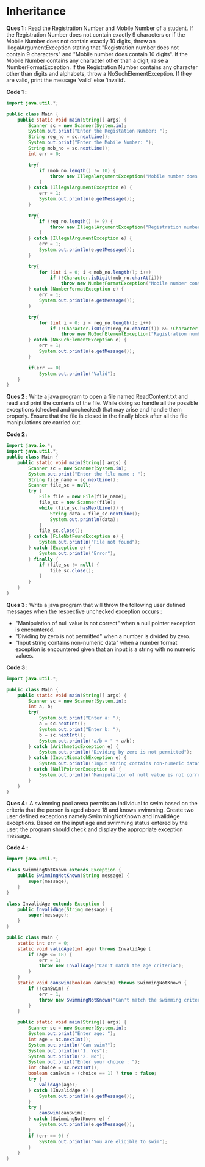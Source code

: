 # Inheritance

**Ques 1 :** Read the Registration Number and Mobile Number of a student. If the Registration Number does not contain exactly 9 characters or if the Mobile Number does not contain exactly 10 digits, throw an IllegalArgumentException stating that "Registration number does not contain 9 characters" and "Mobile number does contain 10 digits". If the Mobile Number contains any character other than a digit, raise a NumberFormatException. If the Registration Number contains any character other than digits and alphabets, throw a NoSuchElementException. If they are valid, print the message ‘valid’ else ‘invalid’.

**Code 1 :**

```java
import java.util.*;

public class Main {
    public static void main(String[] args) {
        Scanner sc = new Scanner(System.in);
        System.out.print("Enter the Registation Number: ");
        String reg_no = sc.nextLine();
        System.out.print("Enter the Mobile Number: ");
        String mob_no = sc.nextLine();
        int err = 0;

        try{
            if (mob_no.length() != 10) {
                throw new IllegalArgumentException("Mobile number does contain 10 digits");
            }
        } catch (IllegalArgumentException e) {
            err = 1;
            System.out.println(e.getMessage());
        }

        try{
            if (reg_no.length() != 9) {
                throw new IllegalArgumentException("Registration number does not contain 9 characters");
            }
        } catch (IllegalArgumentException e) {
            err = 1;
            System.out.println(e.getMessage());
        }

        try{
            for (int i = 0; i < mob_no.length(); i++)
                if (!Character.isDigit(mob_no.charAt(i)))
                    throw new NumberFormatException("Mobile number contains non-digit characters");
        } catch (NumberFormatException e) {
            err = 1;
            System.out.println(e.getMessage());
        }

        try{
            for (int i = 0; i < reg_no.length(); i++)
                if (!Character.isDigit(reg_no.charAt(i)) && !Character.isAlphabetic(reg_no.charAt(i)))
                    throw new NoSuchElementException("Registration number contains non-digit and non-alphabetic characters");
        } catch (NoSuchElementException e) {
            err = 1;
            System.out.println(e.getMessage());
        }

        if(err == 0)
            System.out.println("Valid");
    }
}
```

**Ques 2 :** Write a java program to open a file named ReadContent.txt and read and print the contents of the file. While doing so handle all the possible exceptions (checked and unchecked) that may arise and handle them properly. Ensure that the file is closed in the finally block after all the file manipulations are carried out.

**Code 2 :**

```java
import java.io.*;
import java.util.*;
public class Main {
    public static void main(String[] args) {
        Scanner sc = new Scanner(System.in);
        System.out.print("Enter the file name : ");
        String file_name = sc.nextLine();
        Scanner file_sc = null;
        try {
            File file = new File(file_name);
            file_sc = new Scanner(file);
            while (file_sc.hasNextLine()) {
                String data = file_sc.nextLine();
                System.out.println(data);
            }
            file_sc.close();
        } catch (FileNotFoundException e) {
            System.out.println("File not found");
        } catch (Exception e) {
            System.out.println("Error");
        } finally {
            if (file_sc != null) {
                file_sc.close();
            }
        }
    }
}
```

**Ques 3 :** Write a java program that will throw the following user defined messages when the respective unchecked exception occurs :

- "Manipulation of null value is not correct" when a null pointer exception is encountered.
- "Dividing by zero is not permitted" when a number is divided by zero.
- "Input string contains non-numeric data" when a number format exception is encountered given that an input is a string with no numeric values.

**Code 3 :**

```java
import java.util.*;

public class Main {
    public static void main(String[] args) {
        Scanner sc = new Scanner(System.in);
        int a, b;
        try{
            System.out.print("Enter a: ");
            a = sc.nextInt();
            System.out.print("Enter b: ");
            b = sc.nextInt();
            System.out.println("a/b = " + a/b);
        } catch (ArithmeticException e) {
            System.out.println("Dividing by zero is not permitted");
        } catch (InputMismatchException e) {
            System.out.println("Input string contains non-numeric data");
        } catch (NullPointerException e) {
            System.out.println("Manipulation of null value is not correct");
        }
    }
}
```

**Ques 4 :** A swimming pool arena permits an individual to swim based on the criteria that the person is aged above 18 and knows swimming. Create two user defined exceptions namely SwimmingNotKnown and InvalidAge exceptions. Based on the input age and swimming status entered by the user, the program should check and display the appropriate exception message.

**Code 4 :**

```java
import java.util.*;

class SwimmingNotKnown extends Exception {
    public SwimmingNotKnown(String message) {
        super(message);
    }
}

class InvalidAge extends Exception {
    public InvalidAge(String message) {
        super(message);
    }
}

public class Main {
    static int err = 0;
    static void validAge(int age) throws InvalidAge {
        if (age <= 18) {
            err = 1;
            throw new InvalidAge("Can't match the age criteria");
        }
    }
    static void canSwim(boolean canSwim) throws SwimmingNotKnown {
        if (!canSwim) {
            err = 1;
            throw new SwimmingNotKnown("Can't match the swimming criteria");
        }
    }

    public static void main(String[] args) {
        Scanner sc = new Scanner(System.in);
        System.out.print("Enter age: ");
        int age = sc.nextInt();
        System.out.println("Can swim?");
        System.out.println("1. Yes");
        System.out.println("2. No");
        System.out.print("Enter your choice : ");
        int choice = sc.nextInt();
        boolean canSwim = (choice == 1) ? true : false;
        try {
            validAge(age);
        } catch (InvalidAge e) {
            System.out.println(e.getMessage());
        }
        try {
            canSwim(canSwim);
        } catch (SwimmingNotKnown e) {
            System.out.println(e.getMessage());
        }
        if (err == 0) {
            System.out.println("You are eligible to swim");
        }
    }
}
```
